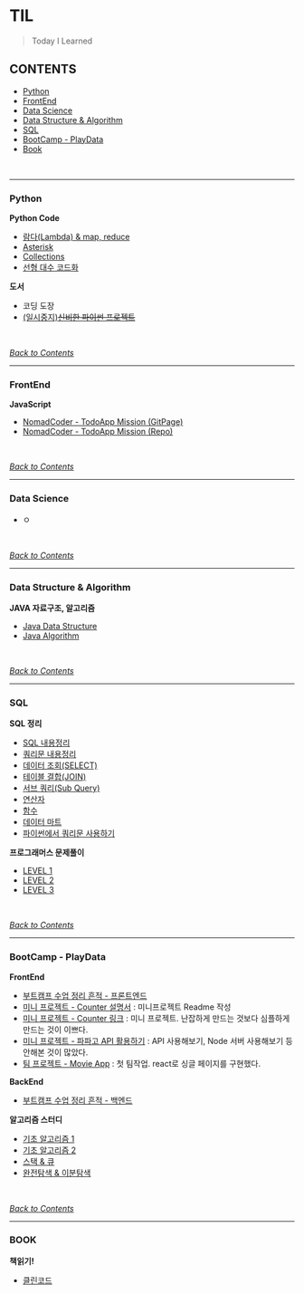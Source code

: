 # TIL
> Today I Learned

## CONTENTS
- [Python](#python)
- [FrontEnd](#FrontEnd)
- [Data Science](#data-science)
- [Data Structure & Algorithm](#data-structure--algorithm)
- [SQL](#sql)
- [BootCamp - PlayData](#bootcamp---playdata)
- [Book](#book)
<br>

<hr />

### Python
**Python Code**
- [람다(Lambda) & map, reduce](./Python/PythonCode/%EB%9E%8C%EB%8B%A4(Lambda).md)
- [Asterisk](./Python/PythonCode/Asterisk.md)
- [Collections](./Python/PythonCode/Collections_Study.md)
- [선형 대수 코드화](./Python/PythonCode/Linear%20algebra%20Codes.md)

**도서**
- 코딩 도장
- [(일시중지)~~신비한 파이썬 프로젝트~~](./Python/도서/%EC%8B%A0%EB%B9%84%ED%95%9C%20%ED%8C%8C%EC%9D%B4%EC%8D%AC%20%ED%94%84%EB%A1%9C%EC%A0%9D%ED%8A%B8/%EC%8B%A0%EB%B9%84%ED%95%9C%20%ED%8C%8C%EC%9D%B4%EC%8D%AC%20%ED%94%84%EB%A1%9C%EC%A0%9D%ED%8A%B8.md)

<br>

[*Back to Contents*](#contents)

<hr />

### FrontEnd
**JavaScript**
- [NomadCoder - TodoApp Mission (GitPage)](https://soulchicken.github.io/todo-app/)
- [NomadCoder - TodoApp Mission (Repo)](https://github.com/soulchicken/todo-app)

<br>

[*Back to Contents*](#contents)

<hr />

### Data Science
- ㅇ

<br>

[*Back to Contents*](#contents)

<hr />

### Data Structure & Algorithm
**JAVA 자료구조, 알고리즘**
- [Java Data Structure](/DataStructureAndAlgorithm/JavaDataStructure/JavaDataStructure.md)
- [Java Algorithm](./DataStructureAndAlgorithm/JavaAlgorithm/JavaAlgorithm.md)

<br>

[*Back to Contents*](#contents)

<hr />

### SQL

**SQL 정리**
- [SQL 내용정리](./SQL/link%20db%20and%20py.md)
- [쿼리문 내용정리](./SQL/database.md)
- [데이터 조회(SELECT)](./SQL/boostcource_SQL/SELECT.md)
- [테이블 결합(JOIN)](./SQL/boostcource_SQL/JOIN.md)
- [서브 쿼리(Sub Query)](./SQL/boostcource_SQL/SubQuery.md)
- [연산자](./SQL/boostcource_SQL/연산자.md)
- [함수](./SQL/boostcource_SQL/함수.md)
- [데이터 마트](./SQL/boostcource_SQL/%EB%8D%B0%EC%9D%B4%ED%84%B0%EB%A7%88%ED%8A%B8.md)
- [파이썬에서 쿼리문 사용하기](./SQL/파이썬에서DB사용하기/내용정리.md)

**프로그래머스 문제풀이**
- [LEVEL 1](./SQL/프로그래머스%20문제풀이/Level_1.md)
- [LEVEL 2](./SQL/프로그래머스%20문제풀이/Level_2.md)
- [LEVEL 3](./SQL/프로그래머스%20문제풀이/Level_3.md)

<br>

[*Back to Contents*](#contents)

<hr />

### BootCamp - PlayData
**FrontEnd**
- [부트캠프 수업 정리 흔적 - 프론트엔드](./BootCamp_PlayData/FrontEnd)
- [미니 프로젝트 - Counter 설명서](https://github.com/soulchicken/WEB_collection#readme) : 미니프로젝트 Readme 작성
- [미니 프로젝트 - Counter 링크](https://soulchicken.github.io/WEB_collection/) : 미니 프로젝트. 난잡하게 만드는 것보다 심플하게 만드는 것이 이쁘다.
- [미니 프로젝트 - 파파고 API 활용하기](./BootCamp_PlayData/FrontEnd/PAPAGO_API_STUDY/) : API 사용해보기, Node 서버 사용해보기 등 안해본 것이 많았다.
- [팀 프로젝트 - Movie App](https://github.com/soulchicken/todo-app) : 첫 팀작업. react로 싱글 페이지를 구현했다.

**BackEnd**
- [부트캠프 수업 정리 흔적 - 백엔드](./BootCamp_PlayData/BackEnd)

**알고리즘 스터디**
- [기초 알고리즘 1](./BootCamp_PlayData/AlgorithmStudy/foundation_1/foundation_1.md)
- [기초 알고리즘 2](./BootCamp_PlayData/AlgorithmStudy/foundation_2/foundation_2.md)
- [스택 & 큐](./BootCamp_PlayData/AlgorithmStudy/1week_stack_queue/StackAndQueue.md)
- [완전탐색 & 이분탐색](./BootCamp_PlayData/AlgorithmStudy/2week_bruteforce_binarysearch/BruteForceAndBinarySearch.md)

<br>

[*Back to Contents*](#contents)

<hr />

### BOOK

**책읽기!**
- [클린코드](./Book/클린코드/클린코드.md)
